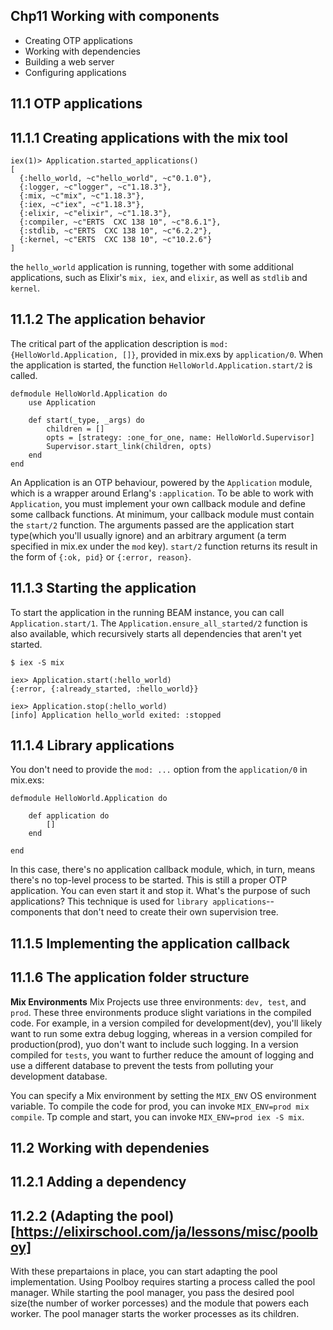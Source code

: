 Chp11 Working with components
-----

* Creating OTP applications
* Working with dependencies
* Building a web server
* Configuring applications

11.1 OTP applications
----

11.1.1 Creating applications with the mix tool
-----

```
iex(1)> Application.started_applications()
[
  {:hello_world, ~c"hello_world", ~c"0.1.0"},
  {:logger, ~c"logger", ~c"1.18.3"},
  {:mix, ~c"mix", ~c"1.18.3"},
  {:iex, ~c"iex", ~c"1.18.3"},
  {:elixir, ~c"elixir", ~c"1.18.3"},
  {:compiler, ~c"ERTS  CXC 138 10", ~c"8.6.1"},
  {:stdlib, ~c"ERTS  CXC 138 10", ~c"6.2.2"},
  {:kernel, ~c"ERTS  CXC 138 10", ~c"10.2.6"}
]
```
the `hello_world` application is running, together with some additional applications, such as Elixir's `mix, iex`, and `elixir`, as well as `stdlib` and `kernel`.

11.1.2 The application behavior
-----
The critical part of the application description is `mod: {HelloWorld.Application, []}`, provided in mix.exs by `application/0`. When the application is started, the function `HelloWorld.Application.start/2` is called.

```
defmodule HelloWorld.Application do
    use Application

    def start(_type, _args) do
        children = []
        opts = [strategy: :one_for_one, name: HelloWorld.Supervisor]
        Supervisor.start_link(children, opts)
    end
end
```
An Application is an OTP behaviour, powered by the `Application` module, which is a wrapper around Erlang's `:application`. To be able to work with `Application`, you must implement your own callback module and define some callback functions.
At minimum, your callback module must contain the `start/2` function. The arguments passed are the application start type(which you'll usually ignore) and an arbitrary argument (a term specified in mix.ex under the `mod` key). 
`start/2` function returns its result in the form of `{:ok, pid}` or `{:error, reason}`.

11.1.3 Starting the application
----
To start the application in the running BEAM instance, you can call `Application.start/1`. 
The `Application.ensure_all_started/2` function is also available, which recursively starts all dependencies that aren't yet started.

```
$ iex -S mix

iex> Application.start(:hello_world)
{:error, {:already_started, :hello_world}}

iex> Application.stop(:hello_world)
[info] Application hello_world exited: :stopped
```

11.1.4 Library applications
-----
You don't need to provide the `mod: ...` option from the `application/0` in mix.exs:
```
defmodule HelloWorld.Application do

    def application do
        []
    end

end
```
In this case, there's no application callback module, which, in turn, means there's no top-level process to be started. This is still a proper OTP application. You can even start it and stop it.
What's the purpose of such applications? This technique is used for `library applications`-- components that don't need to create their own supervision tree.


11.1.5 Implementing the application callback
-----

11.1.6 The application folder structure
----

**Mix Environments**
Mix Projects use three environments: `dev, test`, and `prod`. These three environments produce slight variations in the compiled code. 
For example, in a version compiled for development(dev), you'll likely want to run some extra debug logging, whereas in a version compiled for production(prod), yuo don't want to include such logging. In a version compiled for `tests`, you want to further reduce the amount of logging and use a different database to prevent the tests from polluting your development database.

You can specify a Mix environment by setting the `MIX_ENV` OS environment variable.
To compile the code for prod, you can invoke `MIX_ENV=prod mix compile`. Tp comple and start, you can invoke `MIX_ENV=prod iex -S mix`.



11.2 Working with dependenies
----

11.2.1 Adding a dependency
----

11.2.2 (Adapting the pool)[https://elixirschool.com/ja/lessons/misc/poolboy]
----
With these prepartaions in place, you can start adapting the pool implementation.
Using Poolboy requires starting a process called the pool manager.
While starting the pool manager, you pass the desired pool size(the number of worker porcesses) and the module that powers each worker.
The pool manager starts the worker processes as its children.



